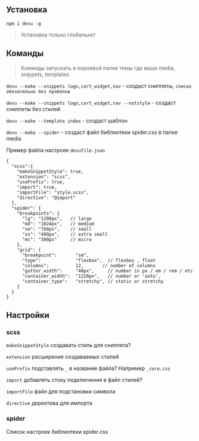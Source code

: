 ## Установка

`npm i devu -g`

> Установка только глобально!

## Команды

> Команды запускать в корневой папке темы где ваши media, snippets, templates

`devu --make --snippets logo,cart_widget,nav` - создаст сниппеты, `список обязательно без пробелов`

`devu --make --snippets logo,cart_widget,nav --notstyle` - создаст сниппеты без стилей

`devu --make --template index` - создаст шаблон

`devu --make --spider` - создаст файл библиотеки spider.css в папке media 

Пример файла настроек `devufile.json`
```
{
  "scss":{
    "makeSnippetStyle": true,
    "extension": "scss",
    "usePrefix": true,
    "import": true,
    "importFile": "style.scss",
    "directive": "@import"
  },
  "spider": {
    "breakpoints": {
      "lg": "1200px",   // large
      "md": "1024px",   // medium
      "sm": "768px",    // small
      "xs": "480px",    // extra small
      "mc": "380px"     // micro
    },
    "grid": {
      "breakpoint":       "sm",
      "type":             "flexbox",  // flexbox , float
      "columns":          12,       // number of columns
      "gutter_width":     "40px",     // number in px / em / rem / etc
      "container_width":  "1220px",   // number or 'auto',
      "container_type":   "stretchy", // static or stretchy
    }
  }
}
```
## Настройки

### scss

`makeSnippetStyle` создавать стиль для сниппета?

`extension` расширение создаваемых стилей

`usePrefix` подставлять `_` в название файла? Например `_core.css`

`import` добавлять стоку подключения в файл стилей?

`importFile` файл для подстановки символа

`directive` деректива для импорта

### spider

Список настроек библиотеки spider.css

